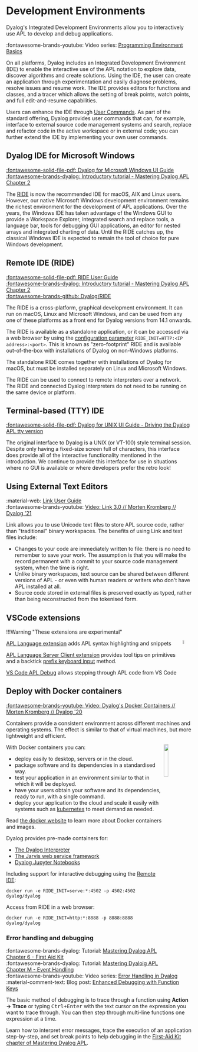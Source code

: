 # Development Environments
Dyalog's Integrated Development Environments allow you to interactively use APL to develop and debug applications.

<span class="logo-youtube">:fontawesome-brands-youtube:</span> Video series: [Programming Environment Basics](https://www.youtube.com/playlist?list=PLA9gQgjzcpKEPltN7kEifZosjjVsFWVki)

On all platforms, Dyalog includes an Integrated Development Environment (IDE) to enable the interactive use of the APL notation to explore data, discover algorithms and create solutions. Using the IDE, the user can create an application through experimentation and easily diagnose problems, resolve issues and resume work. The IDE provides editors for functions and classes, and a tracer which allows the setting of break points, watch points, and full edit-and-resume capabilities.

Users can enhance the IDE through [User Commands](../application-development-and-deployment/user-commands.md). As part of the standard offering, Dyalog provides user commands that can, for example, interface to external source code management systems and search, replace and refactor code in the active workspace or in external code; you can further extend the IDE by implementing your own user commands.

## Dyalog IDE for Microsoft Windows
[:fontawesome-solid-file-pdf: Dyalog for Microsoft Windows UI Guide](https://docs.dyalog.com/latest/Dyalog%20for%20Microsoft%20Windows%20UI%20Guide.pdf)  
[:fontawesome-brands-dyalog: Introductory tutorial - Mastering Dyalog APL Chapter 2](https://mastering.dyalog.com/Getting-Started.html#the-standard-microsoft-windows-interpreter-working-environment)  

The [RIDE](#remote-ide-ride) is now the recommended IDE for macOS, AIX and Linux users. However, our native Microsoft Windows development environment remains the richest environment for the development of APL applications. Over the years, the Windows IDE has taken advantage of the Windows GUI to provide a Workspace Explorer, integrated search and replace tools, a language bar, tools for debugging GUI applications, an editor for nested arrays and integrated charting of data. Until the RIDE catches up, the classical Windows IDE is expected to remain the tool of choice for pure Windows development.

## Remote IDE (RIDE)
[:fontawesome-solid-file-pdf: RIDE User Guide](https://docs.dyalog.com/latest/RIDE%20User%20Guide.pdf)  
[:fontawesome-brands-dyalog: Introductory tutorial - Mastering Dyalog APL Chapter 2](https://mastering.dyalog.com/Getting-Started.html#the-ride-working-environment)  
[:fontawesome-brands-github: Dyalog/RIDE](http://github.com/Dyalog/ride)

The RIDE is a cross-platform, graphical development environment. It can run on macOS, Linux and Microsoft Windows, and can be used from any one of these platforms as a front end for Dyalog versions from 14.1 onwards.

The RIDE is available as a standalone application, or it can be accessed via a web browser by using the [configuration parameter](https://help.dyalog.com/latest/index.htm#UserGuide/Installation%20and%20Configuration/Configuration%20Parameters.htm) `RIDE_INIT=HTTP:<IP address>:<port>`. This is known as "zero-footprint" RIDE and is available out-of-the-box with installations of Dyalog on non-Windows platforms.

The standalone RIDE comes together with installations of Dyalog for macOS, but must be installed separately on Linux and Microsoft Windows.

The RIDE can be used to connect to remote interpreters over a network. The RIDE and connected Dyalog interpreters do not need to be running on the same device or platform.

## Terminal-based (TTY) IDE
[:fontawesome-solid-file-pdf: Dyalog for UNIX UI Guide - Driving the Dyalog APL tty version](https://docs.dyalog.com/latest/Dyalog%20for%20UNIX%20UI%20Guide.pdf#page=11)

The original interface to Dyalog is a UNIX (or VT-100) style terminal session. Despite only having a fixed-size screen full of characters, this interface does provide all of the interactive functionality mentioned in the introduction. We continue to provide this interface for use in situations where no GUI is available or where developers prefer the retro look!

## Using External Text Editors
:material-web: [Link User Guide](https://dyalog.github.io/link/)  
:fontawesome-brands-youtube: [Video: Link 3.0 // Morten Kromberg // Dyalog '21](https://dyalog.tv/Dyalog21/?v=K_-E1tnH06k)  

Link allows you to use Unicode text files to store APL source code, rather than "traditional" binary workspaces. The benefits of using Link and text files include:

- Changes to your code are immediately written to file: there is no need to remember to save your work. The assumption is that you will make the record permanent with a commit to your source code management system, when the time is right.
- Unlike binary workspaces, text source can be shared between different versions of APL - or even with human readers or writers who don't have APL installed at all.
- Source code stored in external files is preserved exactly as typed, rather than being reconstructed from the tokenised form.

## VSCode extensions
!!!Warning "These extensions are experimental"

<img style="width:5%; float:right;" src="https://code.visualstudio.com/assets/images/code-stable.png" />

[APL Language extension](https://marketplace.visualstudio.com/items?itemName=OptimaSystems.vscode-apl-language) adds APL syntax highlighting and snippets  

[APL Language Server Client extension](https://marketplace.visualstudio.com/items?itemName=OptimaSystems.vscode-apl-language-client) provides tool tips on primitives and a backtick [prefix keyboard input](../typing-apl/input-methods.md) method.

[VS Code APL Debug](https://github.com/tiamatica/vscode-apl-debug) allows stepping through APL code from VS Code

## Deploy with Docker containers
[:fontawesome-brands-youtube: Video: Dyalog's Docker Containers // Morten Kromberg // Dyalog '20](https://dyalog.tv/Dyalog20/?v=DeNkIYRehSs)  

Containers provide a consistent environment across different machines and operating systems. The effect is similar to that of virtual machines, but more lightweight and efficient.

<img style="width:15%; float:right;" src="https://www.docker.com/wp-content/uploads/2022/03/vertical-logo-monochromatic.png" />

With Docker containers you can:

- deploy easily to desktop, servers or in the cloud.
- package software and its dependencies in a standardised way.
- test your application in an environment similar to that in which it will be deployed.
- have your users obtain your software and its dependencies, ready to run, with a single command.
- deploy your application to the cloud and scale it easily with systems such as [kubernetes](https://kubernetes.io/) to meet demand as needed.

Read [the docker website](https://www.docker.com/resources/what-container/) to learn more about Docker containers and images.

Dyalog provides pre-made containers for:

- [The Dyalog Interpreter](https://hub.docker.com/r/dyalog/dyalog)
- [The Jarvis web service framework](https://hub.docker.com/r/dyalog/jarvis)
- [Dyalog Jupyter Notebooks](https://hub.docker.com/r/dyalog/jupyter)

Including support for interactive debugging using the [Remote IDE](https://docs.dyalog.com/latest/RIDE%20User%20Guide.pdf):

```shell
docker run -e RIDE_INIT=serve:*:4502 -p 4502:4502 dyalog/dyalog
```

Access from RIDE in a web browser:

```APL
docker run -e RIDE_INIT=http:*:8888 -p 8888:8888 dyalog/dyalog
```



### Error handling and debugging
<span class="logo-dyalog">:fontawesome-brands-dyalog:</span> Tutorial: [Mastering Dyalog APL Chapter 6 - First Aid Kit](https://mastering.dyalog.com/First-Aid-Kit.html)  
<span class="logo-dyalog">:fontawesome-brands-dyalog:</span> Tutorial: [Mastering Dyaloig APL Chapter M - Event Handling](https://www.dyalog.com/uploads/documents/MasteringDyalogAPL.pdf#page=539)  
<span class="logo-youtube">:fontawesome-brands-youtube:</span> Video series: [Error Handling in Dyalog](https://www.youtube.com/watch?v=tDK0AKXXRAk&list=PLA9gQgjzcpKF6UAG0EP0-8b1FM88k0GL_)  
<span class="icon-blog">:material-comment-text:</span> Blog post: [Enhanced Debugging with Function Keys](https://www.dyalog.com/blog/2018/09/enhanced-debugging-with-function-keys/)  

The basic method of debugging is to trace through a function using **Action → Trace** or typing <kbd>Ctrl+Enter</kbd> with the text cursor on the expression you want to trace through. You can then step through multi-line functions one expression at a time.

Learn how to interpret error messages, trace the execution of an application step-by-step, and set break points to help debugging in the [First-Aid Kit chapter of Mastering Dyalog APL](https://mastering.dyalog.com/First-Aid-Kit.html).


